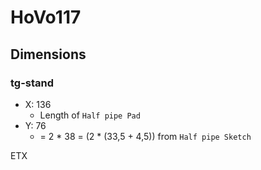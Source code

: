 # HoVo117

## Dimensions

### tg-stand

- X: 136
  - Length of `Half pipe Pad`
- Y: 76 
  - = 2 * 38 = (2 * (33,5 + 4,5)) from `Half pipe Sketch`

ETX
